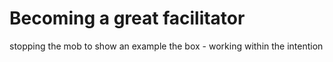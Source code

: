 # Becoming a great facilitator

stopping the mob to show an example
the box - working within the intention
